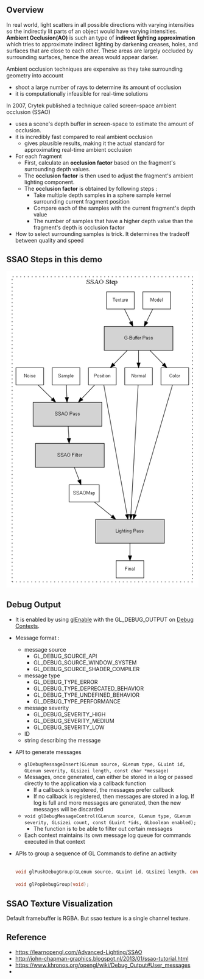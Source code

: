 ## Overview
In real world, light scatters in all possible directions with varying intensities so the indirectly lit parts of an object would have varying intensities. **Ambient Occlusion(AO)** is such an type of **indirect lighting approximation** which tries to approximate indirect lighting by darkening creases, holes, and surfaces that are close to each other. These areas are largely occluded by surrounding surfaces, hence the areas would appear darker. 

Ambient occlusion techniques are expensive as they take surrounding geometry into account

- shoot a large number of rays to determine its amount of occlusion
- it is computationally infeasible for real-time solutions

In 2007, Crytek published a technique called screen-space ambient occlusion (SSAO) 

- uses a scene's depth buffer in screen-space to estimate the amount of occlusion.
- it is incredibly fast compared to real ambient occlusion 
  - gives plausible results, making it the actual standard for approximating real-time ambient occlusion
- For each fragment 
  - First, calculate an **occlusion factor** based on the fragment's surrounding depth values. 
  - The **occlusion factor** is then used to adjust the fragment's ambient lighting component. 
  - The **occlusion factor** is obtained by following steps :
    - Take multiple depth samples in a sphere sample kernel surrounding current fragment position 
    - Compare each of the samples with the current fragment's depth value
    - The number of samples that have a higher depth value than the fragment's depth is occlusion factor
- How to select surrounding samples is trick. It determines the tradeoff between quality and speed

## SSAO Steps in this demo

![](.\doc\ssao-step.png)


## **Debug Output**

- It is enabled by using [glEnable](https://www.khronos.org/opengl/wiki/GLAPI/glEnable) with the GL_DEBUG_OUTPUT on [Debug Contexts](https://www.khronos.org/opengl/wiki/Debug_Context).

- Message format : 

  - message source
    - GL_DEBUG_SOURCE_API
    - GL_DEBUG_SOURCE_WINDOW_SYSTEM
    - GL_DEBUG_SOURCE_SHADER_COMPILER
  - message type
    - GL_DEBUG_TYPE_ERROR
    - GL_DEBUG_TYPE_DEPRECATED_BEHAVIOR
    - GL_DEBUG_TYPE_UNDEFINED_BEHAVIOR
    - GL_DEBUG_TYPE_PERFORMANCE
  - message severity 
    - GL_DEBUG_SEVERITY_HIGH
    - GL_DEBUG_SEVERITY_MEDIUM
    - GL_DEBUG_SEVERITY_LOW
  - ID
  - string describing the message

- API to generate messages

  - `glDebugMessageInsert(GLenum source, GLenum type, GLuint id, GLenum severity, GLsizei length, const char *message)`
  - Messages, once generated, can either be stored in a log or passed directly to the application via a callback function
    - If a callback is registered, the messages prefer callback
    - If no callback is registered, then messages are stored in a log. If log is full and more messages are generated, then the new messages will be discarded
  - `void glDebugMessageControl(GLenum source, GLenum type, GLenum severity, GLsizei count, const GLuint *ids, GLboolean enabled);`
    - The function is to be able to filter out certain messages
  - Each context maintains its own message log queue for commands executed in that context

- APIs to group a sequence of GL Commands to define an activity

  ```c
  
  void glPushDebugGroup(GLenum source, GLuint id, GLsizei length, const char * message);
  
  void glPopDebugGroup(void);
  ```


## SSAO Texture Visualization

Default framebuffer is RGBA. But ssao texture is a single channel texture.

## Reference

- https://learnopengl.com/Advanced-Lighting/SSAO
- http://john-chapman-graphics.blogspot.nl/2013/01/ssao-tutorial.html
- https://www.khronos.org/opengl/wiki/Debug_Output#User_messages
- 

